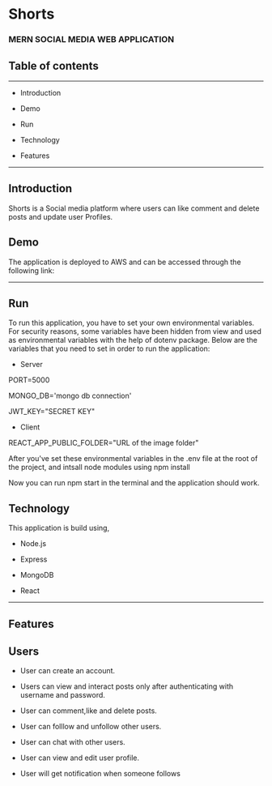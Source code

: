 # Shorts
### MERN SOCIAL MEDIA WEB APPLICATION

## Table of contents
---
+ Introduction

+ Demo

+ Run 

+ Technology

+ Features

---

## Introduction

Shorts is a Social media platform where users can like
comment and delete posts and update user Profiles.

## Demo

The application is deployed to AWS and can be accessed through the following link:


---

## Run

To run this application, you have to set your own environmental variables. For security reasons, 
some variables have been hidden from view and used as environmental variables with the help of dotenv package. 
Below are the variables that you need to set in order to run the application:

+ Server

PORT=5000

MONGO_DB='mongo db connection'

JWT_KEY="SECRET KEY"

+ Client

REACT_APP_PUBLIC_FOLDER="URL of the image folder"

After you've set these environmental variables in the .env file at the root of the project,
and intsall node modules using npm install

Now you can run npm start in the terminal and the application should work.

## Technology

This application is build using,

+ Node.js

+ Express

+ MongoDB

+ React

---

## Features

## Users

+ User can create an account.

+ Users can view and interact posts only after
authenticating with username and password.

+ User can comment,like and delete posts.

+ User can folllow and unfollow other users.

+ User can chat with other users.

+ User can view and edit user profile.

+ User will get notification when someone follows
